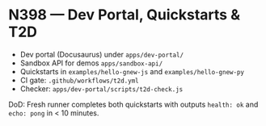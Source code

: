 # N398 — Dev Portal, Quickstarts & T2D

- Dev portal (Docusaurus) under `apps/dev-portal/`
- Sandbox API for demos `apps/sandbox-api/`
- Quickstarts in `examples/hello-gnew-js` and `examples/hello-gnew-py`
- CI gate: `.github/workflows/t2d.yml`
- Checker: `apps/dev-portal/scripts/t2d-check.js`

DoD: Fresh runner completes both quickstarts with outputs `health: ok` and `echo: pong` in < 10 minutes.
